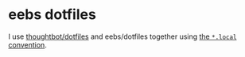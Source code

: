eebs dotfiles
===============

I use [thoughtbot/dotfiles](https://github.com/thoughtbot/dotfiles) and
eebs/dotfiles together using [the `*.local` convention][dot-local].

[dot-local]: http://robots.thoughtbot.com/manage-team-and-personal-dotfiles-together-with-rcm
